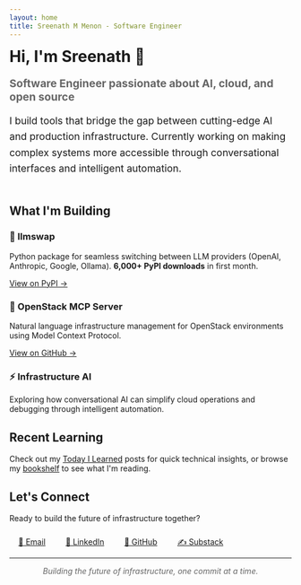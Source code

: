 ```yaml
---
layout: home
title: Sreenath M Menon - Software Engineer
---
```


<div style="display: flex; align-items: center; margin-bottom: 2rem; flex-wrap: wrap;">
  <div style="flex: 1; min-width: 300px;">
    <h1 style="margin-top: 0;">Hi, I'm Sreenath 👋</h1>
    <p style="font-size: 1.2rem; color: #666; margin-bottom: 1rem;"><strong>Software Engineer passionate about AI, cloud, and open source</strong></p>
    <p style="font-size: 1.1rem; line-height: 1.6;">I build tools that bridge the gap between cutting-edge AI and production infrastructure. Currently working on making complex systems more accessible through conversational interfaces and intelligent automation.</p>
  </div>
</div>

## What I'm Building

<div class="project-card">
  <h3>🤖 llmswap</h3>
  <p>Python package for seamless switching between LLM providers (OpenAI, Anthropic, Google, Ollama). <strong>6,000+ PyPI downloads</strong> in first month.</p>
  <p><a href="https://pypi.org/project/llmswap/" target="_blank">View on PyPI →</a></p>
</div>

<div class="project-card">
  <h3>🔧 OpenStack MCP Server</h3>
  <p>Natural language infrastructure management for OpenStack environments using Model Context Protocol.</p>
  <p><a href="https://github.com/sreenathmmenon/openstack-mcp-server" target="_blank">View on GitHub →</a></p>
</div>

<div class="project-card">
  <h3>⚡ Infrastructure AI</h3>
  <p>Exploring how conversational AI can simplify cloud operations and debugging through intelligent automation.</p>
</div>

## Recent Learning

Check out my [Today I Learned](/til/) posts for quick technical insights, or browse my [bookshelf](/bookshelf/) to see what I'm reading.

<div class="connect-section">
  <h2>Let's Connect</h2>
  <p>Ready to build the future of infrastructure together?</p>
  <div style="margin-top: 1.5rem;">
    <a href="mailto:zreenathmenon@gmail.com" style="margin: 0 1rem;">📧 Email</a>
    <a href="https://linkedin.com/in/sreenathmmenon" target="_blank" style="margin: 0 1rem;">💼 LinkedIn</a>
    <a href="https://github.com/sreenathmmenon" target="_blank" style="margin: 0 1rem;">🐙 GitHub</a>
    <a href="https://sreenathmmenon.substack.com/" target="_blank" style="margin: 0 1rem;">✍️ Substack</a>
  </div>
</div>

---

<div style="text-align: center; font-style: italic; color: #666;">
Building the future of infrastructure, one commit at a time.
</div>